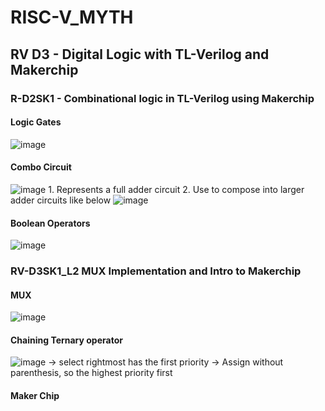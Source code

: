 # RISC-V_MYTH
## RV D3 - Digital Logic with TL-Verilog and Makerchip
### R-D2SK1 - Combinational logic in TL-Verilog using Makerchip
#### Logic Gates
![image](https://github.com/user-attachments/assets/87a26a32-b523-4458-b186-d0e5107110cf)
#### Combo Circuit
![image](https://github.com/user-attachments/assets/d68ebd0a-3aa0-4cd6-b668-275ea7ca173e)
     1. Represents a full adder circuit
     2. Use to compose into larger adder circuits like below
     ![image](https://github.com/user-attachments/assets/a41b6031-072d-47ae-b2bc-2d217d77d30f)
#### Boolean Operators
![image](https://github.com/user-attachments/assets/caf8d861-14b7-4962-8d0e-a25358c76f63)

### RV-D3SK1_L2 MUX Implementation and Intro to Makerchip
#### MUX
![image](https://github.com/user-attachments/assets/806d839d-fc71-46fd-a12b-69de75286fe2)

#### Chaining Ternary operator
![image](https://github.com/user-attachments/assets/2016559c-8444-4055-a9d2-d6d8245276df)
    -> select rightmost has the first priority
    -> Assign without parenthesis, so the highest priority first

#### Maker Chip

